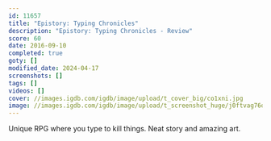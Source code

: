 ```yaml
---
id: 11657
title: "Epistory: Typing Chronicles"
description: "Epistory: Typing Chronicles - Review"
score: 60
date: 2016-09-10
completed: true
goty: []
modified_date: 2024-04-17
screenshots: []
tags: []
videos: []
cover: //images.igdb.com/igdb/image/upload/t_cover_big/co1xni.jpg
image: //images.igdb.com/igdb/image/upload/t_screenshot_huge/j0ftvag76ozxda0ooqoh.jpg
---
```

Unique RPG where you type to kill things. Neat story and amazing art.